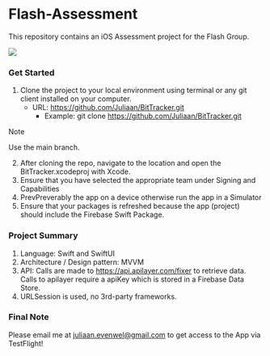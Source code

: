 # Flash-Assessment
This repository contains an iOS Assessment project for the Flash Group.

![](https://github.com/Juliaan/Warp-Assessment/blob/main/ScreenRecording.gif)

### Get Started

1. Clone the project to your local environment using terminal or any git client installed on your computer.
   - URL: https://github.com/Juliaan/BitTracker.git
     - Example: git clone https://github.com/Juliaan/BitTracker.git
> [!NOTE]
> Use the main branch.    

2. After cloning the repo, navigate to the location and open the BitTracker.xcodeproj with Xcode.
3. Ensure that you have selected the appropriate team under Signing and Capabilities
4. PrevPreverably the app on a device otherwise run the app in a Simulator
5. Ensure that your packages is refreshed because the app (project) should include the Firebase Swift Package.
  
### Project Summary

1. Language: Swift and SwiftUI
2. Architecture / Design pattern: MVVM
3. API: Calls are made to https://api.apilayer.com/fixer to retrieve data. Calls to apilayer require a apiKey which is stored in a Firebase Data Store.
4. URLSession is used, no 3rd-party frameworks.

### Final Note

Please email me at juliaan.evenwel@gmail.com to get access to the App via TestFlight!
